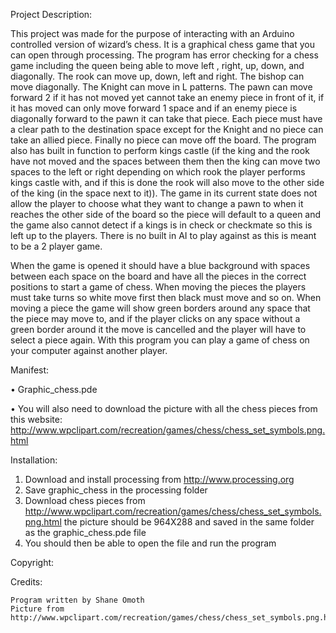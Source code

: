 Project Description:

  This project was made for the purpose of interacting with an Arduino controlled version of wizard’s chess. It is a graphical chess game that you can open through processing. The program has error checking for a chess game including the queen being able to move left , right, up, down, and diagonally. The rook can move up, down, left and right. The bishop can move diagonally. The Knight can move in L patterns. The pawn can move forward 2 if it has not moved yet cannot take an enemy piece in front of it, if it has moved can only move forward 1 space and if an enemy piece is diagonally forward to the pawn it can take that piece. Each piece must have a clear path to the destination space except for the Knight and no piece can take an allied piece. Finally no piece can move off the board. The program also has built in function to perform kings castle (if the king and the rook have not moved and the spaces between them then the king can move two spaces to the left or right depending on which rook the player performs kings castle with, and if this is done the rook will also move to the other side of the king (in the space next to it)). The game in its current state does not allow the player to choose what they want to change a pawn to when it reaches the other side of the board so the piece will default to a queen and the game also cannot detect if a kings is in check or checkmate so this is left up to the players. There is no built in AI to play against as this is meant to be a 2 player game.
  
  When the game is opened it should have a blue background with spaces between each space on the board and have all the pieces in the correct positions to start a game of chess. When moving the pieces the players must take turns so white move first then black must move and so on. When moving a piece the game will show green borders around any space that the piece may move to, and if the player clicks on any space without a green border around it the move is cancelled and the player will have to select a piece again. With this program you can play a game of chess on your computer against another player.
  
Manifest:

  •	Graphic_chess.pde
  
  •	You will also need to download the picture with all the chess pieces from this website:
  http://www.wpclipart.com/recreation/games/chess/chess_set_symbols.png.html 

Installation:

  1.	Download and install processing from http://www.processing.org 
  2.	Save graphic_chess in the processing folder
  3.	Download chess pieces from http://www.wpclipart.com/recreation/games/chess/chess_set_symbols.png.html the picture 		should   be 964X288 and saved in the same folder as the graphic_chess.pde file
  4.	You should then be able to open the file and run the program


Copyright:

	

Credits: 

	Program written by Shane Omoth
	Picture from http://www.wpclipart.com/recreation/games/chess/chess_set_symbols.png.html  

